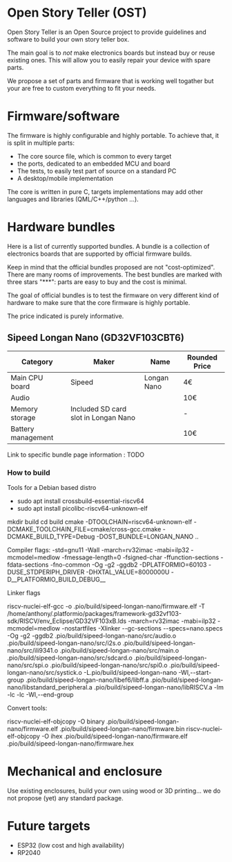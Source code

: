 # Open Story Teller (OST)

Open Story Teller is an Open Source project to provide guidelines and software to build your own story teller box. 

The main goal is to *not* make electronics boards but instead buy or reuse existing ones. This will allow you to easily repair your device with spare parts.

We propose a set of parts and firmware that is working well togather but your are free to custom everything to fit your needs.

# Firmware/software

The firmware is highly configurable and highly portable. To achieve that, it is split in multiple parts:
- The core source file, which is common to every target
- the ports, dedicated to an embedded MCU and board
- The tests, to easily test part of source on a standard PC
- A desktop/mobile implementation

The core is written in pure C, targets implementations may add other languages and libraries (QML/C++/python ...).

# Hardware bundles

Here is a list of currently supported bundles. A bundle is a collection of electronics boards that are supported by official firmware builds.

Keep in mind that the official bundles proposed are not "cost-optimized". There are many rooms of improvements. The best bundles are marked with three stars "***": parts are easy to buy and the cost is minimal.

The goal of official bundles is to test the firmware on very different kind of hardware to make sure that the core firmware is highly portable.

The price indicated is purely informative.

## Sipeed Longan Nano (GD32VF103CBT6)

| Category | Maker |  Name  | Rounded Price |
|---|---|---|---|
|Main CPU board      | Sipeed       | Longan Nano    |  4€  |
| Audio              |              |                |  10€ |
| Memory storage     | Included SD card slot in Longan Nano |                |  -   |
| Battery management |              |                |  10€ |

Link to specific bundle page information : TODO

### How to build

Tools for a Debian based distro

- sudo apt install crossbuild-essential-riscv64
- sudo apt install picolibc-riscv64-unknown-elf
  
mkdir build
cd build
cmake -DTOOLCHAIN=riscv64-unknown-elf -DCMAKE_TOOLCHAIN_FILE=cmake/cross-gcc.cmake  -DCMAKE_BUILD_TYPE=Debug -DOST_BUNDLE=LONGAN_NANO ..


Compiler flags: 
-std=gnu11 -Wall -march=rv32imac -mabi=ilp32 -mcmodel=medlow -fmessage-length=0 -fsigned-char -ffunction-sections -fdata-sections -fno-common -Og -g2 -ggdb2 -DPLATFORMIO=60103 -DUSE_STDPERIPH_DRIVER -DHXTAL_VALUE=8000000U -D__PLATFORMIO_BUILD_DEBUG__ 

Linker flags

riscv-nuclei-elf-gcc -o .pio/build/sipeed-longan-nano/firmware.elf -T /home/anthony/.platformio/packages/framework-gd32vf103-sdk/RISCV/env_Eclipse/GD32VF103xB.lds -march=rv32imac -mabi=ilp32 -mcmodel=medlow -nostartfiles -Xlinker --gc-sections --specs=nano.specs -Og -g2 -ggdb2 .pio/build/sipeed-longan-nano/src/audio.o .pio/build/sipeed-longan-nano/src/i2s.o .pio/build/sipeed-longan-nano/src/ili9341.o .pio/build/sipeed-longan-nano/src/main.o .pio/build/sipeed-longan-nano/src/sdcard.o .pio/build/sipeed-longan-nano/src/spi.o .pio/build/sipeed-longan-nano/src/spi0.o .pio/build/sipeed-longan-nano/src/systick.o -L.pio/build/sipeed-longan-nano -Wl,--start-group .pio/build/sipeed-longan-nano/libef6/libff.a .pio/build/sipeed-longan-nano/libstandard_peripheral.a .pio/build/sipeed-longan-nano/libRISCV.a -lm -lc -lc -Wl,--end-group

Convert tools:

riscv-nuclei-elf-objcopy -O binary .pio/build/sipeed-longan-nano/firmware.elf .pio/build/sipeed-longan-nano/firmware.bin
riscv-nuclei-elf-objcopy -O ihex .pio/build/sipeed-longan-nano/firmware.elf .pio/build/sipeed-longan-nano/firmware.hex



# Mechanical and enclosure

Use existing enclosures, build your own using wood or 3D printing... we do not propose (yet) any standard package.

# Future targets

- ESP32 (low cost and  high availability)
- RP2040


